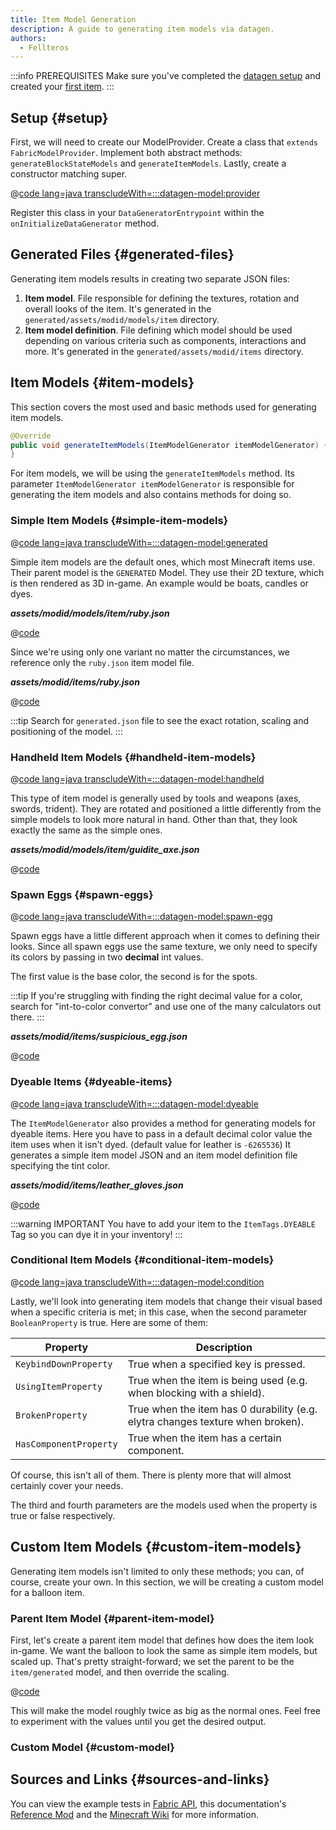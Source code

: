 ```yaml
---
title: Item Model Generation
description: A guide to generating item models via datagen.
authors:
  - Fellteros
---
```


:::info PREREQUISITES
Make sure you've completed the [datagen setup](./setup) and created your [first item](../items/first-item).
:::

## Setup {#setup}

First, we will need to create our ModelProvider. Create a class that `extends FabricModelProvider`. Implement both abstract methods: `generateBlockStateModels` and `generateItemModels`.
Lastly, create a constructor matching super.

@[code lang=java transcludeWith=:::datagen-model:provider](@/reference/latest/src/client/java/com/example/docs/datagen/FabricDocsReferenceModelProvider.java)

Register this class in your `DataGeneratorEntrypoint` within the `onInitializeDataGenerator` method.

## Generated Files {#generated-files}

Generating item models results in creating two separate JSON files:

1. **Item model**. File responsible for defining the textures, rotation and overall looks of the item. It's generated in the `generated/assets/modid/models/item` directory.
2. **Item model definition**. File defining which model should be used depending on various criteria such as components, interactions and more. It's generated in the `generated/assets/modid/items` directory.

## Item Models {#item-models}

This section covers the most used and basic methods used for generating item models.

```java
@Override
public void generateItemModels(ItemModelGenerator itemModelGenerator) {
}
```

For item models, we will be using the `generateItemModels` method. Its parameter `ItemModelGenerator itemModelGenerator` is responsible for generating the item models and also contains methods for doing so.

### Simple Item Models {#simple-item-models}

@[code lang=java transcludeWith=:::datagen-model:generated](@/reference/latest/src/client/java/com/example/docs/datagen/FabricDocsReferenceModelProvider.java)

Simple item models are the default ones, which most Minecraft items use. Their parent model is the `GENERATED` Model. They use their 2D texture, which is then rendered as 3D in-game. An example would be boats, candles or dyes.

_**assets/modid/models/item/ruby.json**_

@[code](@/reference/latest/src/main/generated/assets/fabric-docs-reference/models/item/ruby.json)

Since we're using only one variant no matter the circumstances, we reference only the `ruby.json` item model file.

_**assets/modid/items/ruby.json**_

@[code](@/reference/latest/src/main/generated/assets/fabric-docs-reference/items/ruby.json)

:::tip
Search for `generated.json` file to see the exact rotation, scaling and positioning of the model.
:::

### Handheld Item Models {#handheld-item-models}

@[code lang=java transcludeWith=:::datagen-model:handheld](@/reference/latest/src/client/java/com/example/docs/datagen/FabricDocsReferenceModelProvider.java)

This type of item model is generally used by tools and weapons (axes, swords, trident). They are rotated and positioned a little differently from the simple models to look more natural in hand. Other than that, they look exactly the same as the simple ones.

_**assets/modid/models/item/guidite_axe.json**_

@[code](@/reference/latest/src/main/generated/assets/fabric-docs-reference/models/item/guidite_axe.json)

### Spawn Eggs {#spawn-eggs}

@[code lang=java transcludeWith=:::datagen-model:spawn-egg](@/reference/latest/src/client/java/com/example/docs/datagen/FabricDocsReferenceModelProvider.java)

Spawn eggs have a little different approach when it comes to defining their looks. Since all spawn eggs use the same texture, we only need to specify its colors by passing in two **decimal** int values.

The first value is the base color, the second is for the spots.

:::tip
If you're struggling with finding the right decimal value for a color, search for "int-to-color convertor" and use one of the many calculators out there.
:::

_**assets/modid/items/suspicious_egg.json**_

@[code](@/reference/latest/src/main/generated/assets/fabric-docs-reference/items/suspicious_egg.json)

### Dyeable Items {#dyeable-items}

@[code lang=java transcludeWith=:::datagen-model:dyeable](@/reference/latest/src/client/java/com/example/docs/datagen/FabricDocsReferenceModelProvider.java)

The `ItemModelGenerator` also provides a method for generating models for dyeable items. Here you have to pass in a default decimal color value the item uses when it isn't dyed. (default value for leather is ``-6265536``)
It generates a simple item model JSON and an item model definition file specifying the tint color.

_**assets/modid/items/leather_gloves.json**_

@[code](@/reference/latest/src/main/generated/assets/fabric-docs-reference/items/leather_gloves.json)

:::warning IMPORTANT
You have to add your item to the ``ItemTags.DYEABLE`` Tag so you can dye it in your inventory!
:::

### Conditional Item Models {#conditional-item-models}

@[code lang=java transcludeWith=:::datagen-model:condition](@/reference/latest/src/client/java/com/example/docs/datagen/FabricDocsReferenceModelProvider.java)

Lastly, we'll look into generating item models that change their visual based when a specific criteria is met; in this case, when the second parameter ``BooleanProperty`` is true. Here are some of them:

| Property               | Description                                                                    |
|------------------------|--------------------------------------------------------------------------------|
| `KeybindDownProperty`  | True when a specified key is pressed.                                          |
| `UsingItemProperty`    | True when the item is being used (e.g. when blocking with a shield).           |
| `BrokenProperty`       | True when the item has 0 durability (e.g. elytra changes texture when broken). |
| `HasComponentProperty` | True when the item has a certain component.                                    |

Of course, this isn't all of them. There is plenty more that will almost certainly cover your needs.

The third and fourth parameters are the models used when the property is true or false respectively.

## Custom Item Models {#custom-item-models}

Generating item models isn't limited to only these methods; you can, of course, create your own. In this section, we will be creating a custom model for a balloon item.

### Parent Item Model {#parent-item-model}

First, let's create a parent item model that defines how does the item look in-game. We want the balloon to look the same as simple item models, but scaled up. That's pretty straight-forward; we set the parent to be the `item/generated` model, and then override the scaling.

@[code](@/reference/latest/src/main/resources/assets/fabric-docs-reference/models/item/balloon.json)

This will make the model roughly twice as big as the normal ones. Feel free to experiment with the values until you get the desired output.

### Custom Model {#custom-model}

## Sources and Links {#sources-and-links}

You can view the example tests in [Fabric API](https://github.com/FabricMC/fabric/blob/1.21.4/fabric-data-generation-api-v1/src/), this documentation's [Reference Mod](https://github.com/FabricMC/fabric-docs/tree/main/reference) and the [Minecraft Wiki](https://minecraft.wiki/) for more information.
